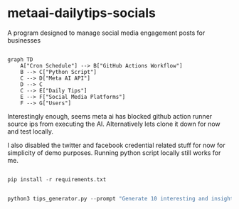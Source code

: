 # metaai-dailytips-socials

A program designed to manage social media engagement posts for businesses

```mermaid

graph TD
    A["Cron Schedule"] --> B["GitHub Actions Workflow"]
    B --> C["Python Script"]
    C --> D["Meta AI API"]
    D --> C
    C --> E["Daily Tips"]
    E --> F["Social Media Platforms"]
    F --> G["Users"]
```

Interestingly enough, seems meta ai has blocked github action runner source ips from executing the AI. Alternatively lets clone it down for now and test locally.

I also disabled the twitter and facebook credential related stuff for now for simplicity of demo purposes. Running python script locally still works for me.

```python

pip install -r requirements.txt
```

```python

python3 tips_generator.py --prompt "Generate 10 interesting and insightful health tips of differing sentence lengths with no added information in your next response in a csv parsable format of date_generated,tip,hash,used. date_generated in mm/dd/yyyy format. hash should be the hash value of the tip to be inserted into the csv file using blak2b. used is just a true/false boolean field to designate if its been used before."
```

